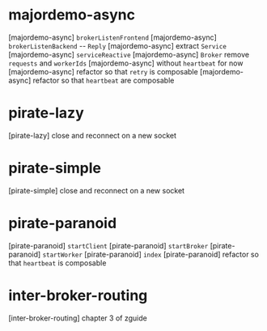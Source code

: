 # majordemo-async

[majordemo-async] `brokerListenFrontend`
[majordemo-async] `brokerListenBackend` -- `Reply`
[majordemo-async] extract `Service`
[majordemo-async] `serviceReactive`
[majordemo-async] `Broker` remove `requests` and `workerIds`
[majordemo-async] without `heartbeat` for now
[majordemo-async] refactor so that `retry` is composable
[majordemo-async] refactor so that `heartbeat` are composable

# pirate-lazy

[pirate-lazy] close and reconnect on a new socket

# pirate-simple

[pirate-simple] close and reconnect on a new socket

# pirate-paranoid

[pirate-paranoid] `startClient`
[pirate-paranoid] `startBroker`
[pirate-paranoid] `startWorker`
[pirate-paranoid] `index`
[pirate-paranoid] refactor so that `heartbeat` is composable

# inter-broker-routing

[inter-broker-routing] chapter 3 of zguide
